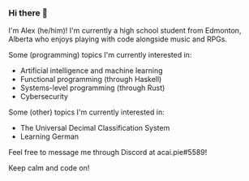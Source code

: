 ### Hi there 👋

<!--
**pi-guy-in-the-sky/pi-guy-in-the-sky** is a ✨ _special_ ✨ repository because its `README.md` (this file) appears on your GitHub profile.

Here are some ideas to get you started:

- 🔭 I’m currently working on ...
- 🌱 I’m currently learning ...
- 👯 I’m looking to collaborate on ...
- 🤔 I’m looking for help with ...
- 💬 Ask me about ...
- 📫 How to reach me: ...
- 😄 Pronouns: ...
- ⚡ Fun fact: ...
-->

I'm Alex (he/him)! I'm currently a high school student from Edmonton, Alberta who enjoys playing with code alongside music and RPGs.

Some (programming) topics I'm currently interested in:
- Artificial intelligence and machine learning
- Functional programming (through Haskell)
- Systems-level programming (through Rust)
- Cybersecurity

Some (other) topics I'm currently interested in:
- The Universal Decimal Classification System
- Learning German

Feel free to message me through Discord at acai.pie#5589!

Keep calm and code on!
